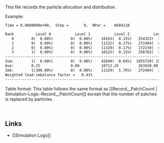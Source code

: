 This file records the particle allocation and distribution.

Example:
```markdown
Time = 0.0000000e+00,  Step =       0,  NPar =    6684118

Rank          Level 0           Level 1           Level 2           Level 3           Level 4           Level 5
   0        0(  0.00%)        0(  0.00%)    10163(  0.15%)   254323(  3.80%)  1520714( 22.75%)        0(  0.00%)
   1        0(  0.00%)        0(  0.00%)    11232(  0.17%)   272404(  4.08%)  1273177( 19.05%)        0(  0.00%)
   2        0(  0.00%)        0(  0.00%)    11329(  0.17%)   272230(  4.07%)  1273371( 19.05%)        0(  0.00%)
   3        1(  0.00%)        0(  0.00%)    10125(  0.15%)   256763(  3.84%)  1518286( 22.71%)        0(  0.00%)
----------------------------------------------------------------------------------------------------------------
Sum:        1(  0.00%)        0(  0.00%)    42849(  0.64%)  1055720( 15.79%)  5585548( 83.56%)        0(  0.00%)
Ave:        0.25              0.00          10712.25         263930.00        1396387.00              0.00
Imb:        1(300.00%)        0(  0.00%)    11329(  5.76%)   272404(  3.21%)  1520714(  8.90%)        0(  0.00%)
Weighted load-imbalance factor =   8.41%
----------------------------------------------------------------------------------------------------------------
```

Table format:
This table follows the same format as
[[Record__PatchCount | Simulation-Logs:-Record__PatchCount]]
except that the number of patches is replaced by particles.

<br>

## Links
* [[Simulation Logs]]
